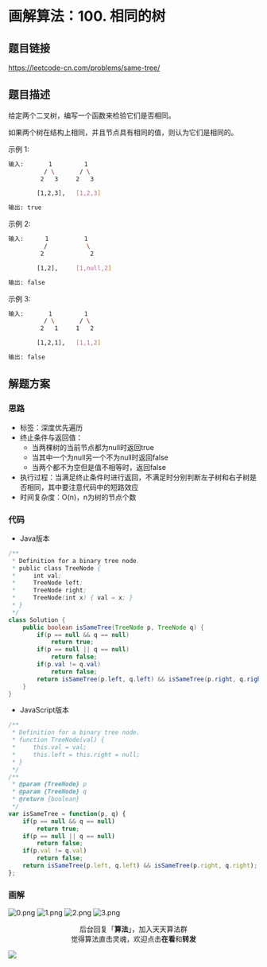 # 画解算法：100. 相同的树

## 题目链接

https://leetcode-cn.com/problems/same-tree/

## 题目描述

给定两个二叉树，编写一个函数来检验它们是否相同。

如果两个树在结构上相同，并且节点具有相同的值，则认为它们是相同的。

示例 1:

```bash
输入:       1         1
          / \       / \
         2   3     2   3

        [1,2,3],   [1,2,3]

输出: true
```

示例 2:

```bash
输入:      1          1
          /           \
         2             2

        [1,2],     [1,null,2]

输出: false
```

示例 3:

```bash
输入:       1         1
          / \       / \
         2   1     1   2

        [1,2,1],   [1,1,2]

输出: false
```

## 解题方案

### 思路

- 标签：深度优先遍历
- 终止条件与返回值：
  - 当两棵树的当前节点都为null时返回true
  - 当其中一个为null另一个不为null时返回false
  - 当两个都不为空但是值不相等时，返回false
- 执行过程：当满足终止条件时进行返回，不满足时分别判断左子树和右子树是否相同，其中要注意代码中的短路效应
- 时间复杂度：O(n)，n为树的节点个数

### 代码

- Java版本

```Java
/**
 * Definition for a binary tree node.
 * public class TreeNode {
 *     int val;
 *     TreeNode left;
 *     TreeNode right;
 *     TreeNode(int x) { val = x; }
 * }
 */
class Solution {
    public boolean isSameTree(TreeNode p, TreeNode q) {
        if(p == null && q == null) 
            return true;
        if(p == null || q == null) 
            return false;
        if(p.val != q.val) 
            return false;
        return isSameTree(p.left, q.left) && isSameTree(p.right, q.right);
    }
}
```

- JavaScript版本

```JavaScript
/**
 * Definition for a binary tree node.
 * function TreeNode(val) {
 *     this.val = val;
 *     this.left = this.right = null;
 * }
 */
/**
 * @param {TreeNode} p
 * @param {TreeNode} q
 * @return {boolean}
 */
var isSameTree = function(p, q) {
    if(p == null && q == null) 
        return true;
    if(p == null || q == null) 
        return false;
    if(p.val != q.val) 
        return false;
    return isSameTree(p.left, q.left) && isSameTree(p.right, q.right);
};
```


### 画解

![0.png](https://i.loli.net/2019/07/06/5d1ffcfd365fe27228.png)
![1.png](https://i.loli.net/2019/07/06/5d1ff998e567344743.png)
![2.png](https://i.loli.net/2019/07/06/5d1ff998dcf2572357.png)
![3.png](https://i.loli.net/2019/07/06/5d1ff998e641130072.png)

<span style="display:block;text-align:center;">后台回复「<strong>算法</strong>」，加入天天算法群</span>
<span style="display:block;text-align:center;">觉得算法直击灵魂，欢迎点击<strong>在看</strong>和<strong>转发</strong></span>

![](https://i.loli.net/2019/05/20/5ce23b33cc01d73486.gif)